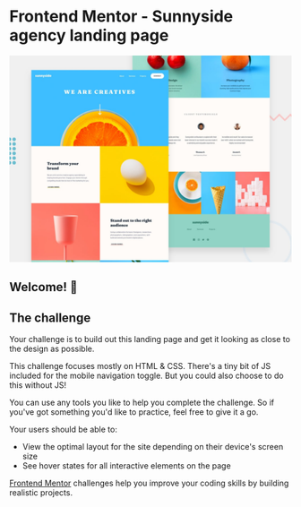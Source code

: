 # Frontend Mentor - Sunnyside agency landing page

![Design preview for the Sunnyside agency landing page coding challenge](./design/desktop-preview.jpg)

## Welcome! 👋

## The challenge

Your challenge is to build out this landing page and get it looking as close to the design as possible.

This challenge focuses mostly on HTML & CSS. There's a tiny bit of JS included for the mobile navigation toggle. But you could also choose to do this without JS!

You can use any tools you like to help you complete the challenge. So if you've got something you'd like to practice, feel free to give it a go.

Your users should be able to:

- View the optimal layout for the site depending on their device's screen size
- See hover states for all interactive elements on the page

[Frontend Mentor](https://www.frontendmentor.io) challenges help you improve your coding skills by building realistic projects.